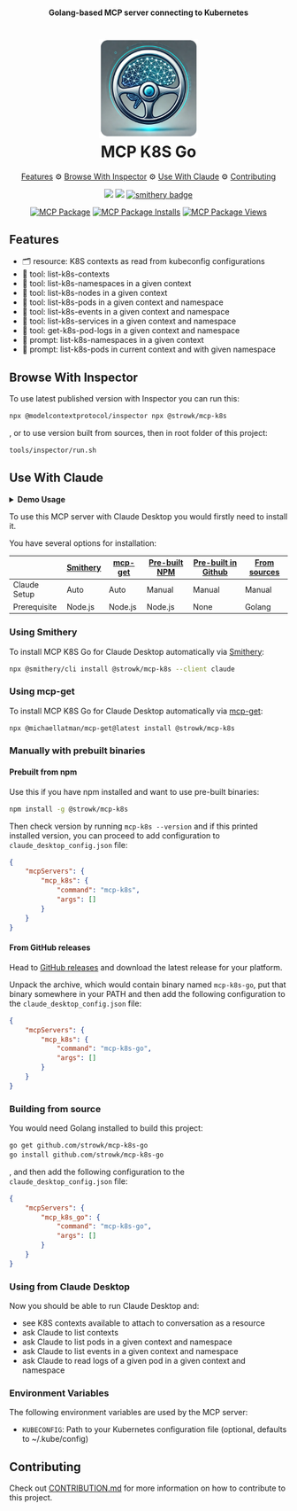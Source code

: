 <h4 align="center">Golang-based MCP server connecting to Kubernetes</h4>

<h1 align="center">
   <img src="docs/images/logo.png" width="180"/>
   <br/>
   MCP K8S Go
</h1>

<p align="center">
  <a href="#features">Features</a> ⚙
  <a href="#browse-with-inspector">Browse With Inspector</a> ⚙
  <a href="#use-with-claude">Use With Claude</a> ⚙
  <a href="#contributing">Contributing</a>
</p>

<p align="center">
    <a href="https://github.com/strowk/mcp-k8s-go/actions/workflows/dependabot/dependabot-updates"><img src="https://github.com/strowk/mcp-k8s-go/actions/workflows/dependabot/dependabot-updates/badge.svg"></a>
    <a href="https://github.com/strowk/mcp-k8s-go/actions/workflows/test.yaml"><img src="https://github.com/strowk/mcp-k8s-go/actions/workflows/test.yaml/badge.svg"></a>
    <a href="https://smithery.ai/protocol/@strowk/mcp-k8s"><img src="https://smithery.ai/badge/@strowk/mcp-k8s" alt="smithery badge"></a>
</p>

<p align="center">
    <a href="https://mcp-get.com/packages/%40strowk%2Fmcp-k8s"><img src="https://mcp-get.com/api/badge/%40strowk%2Fmcp-k8s" alt="MCP Package"></a>
    <a href="https://mcp-get.com/packages/%40strowk%2Fmcp-k8s"><img src="https://mcp-get.com/api/badge/%40strowk%2Fmcp-k8s?style=installs" alt="MCP Package Installs"></a>
    <a href="https://mcp-get.com/packages/%40strowk%2Fmcp-k8s"><img src="https://mcp-get.com/api/badge/%40strowk%2Fmcp-k8s?style=views" alt="MCP Package Views"></a>
</p>

## Features

- 🗂️ resource: K8S contexts as read from kubeconfig configurations
- 🤖 tool: list-k8s-contexts
- 🤖 tool: list-k8s-namespaces in a given context
- 🤖 tool: list-k8s-nodes in a given context
- 🤖 tool: list-k8s-pods in a given context and namespace
- 🤖 tool: list-k8s-events in a given context and namespace
- 🤖 tool: list-k8s-services in a given context and namespace
- 🤖 tool: get-k8s-pod-logs in a given context and namespace
- 💬 prompt: list-k8s-namespaces in a given context
- 💬 prompt: list-k8s-pods in current context and with given namespace

## Browse With Inspector

To use latest published version with Inspector you can run this:

```bash
npx @modelcontextprotocol/inspector npx @strowk/mcp-k8s
```

, or to use version built from sources, then in root folder of this project:

```bash
tools/inspector/run.sh
```

## Use With Claude

<details><summary><b>
Demo Usage
</b></summary>

Following chat with Claude Desktop demonstrates how it looks when selected particular context as a resource and then asked to check pod logs for errors in kube-system namespace:

![Claude Desktop](docs/images/claude-desktop-logs.png)

</details>


To use this MCP server with Claude Desktop you would firstly need to install it.

You have several options for installation:

| | <a href="#using-smithery">Smithery</a> | <a href="#using-mcp-get">mcp-get</a> | <a href="#prebuilt-from-npm">Pre-built NPM</a> | <a href="#from-github-releases">Pre-built in Github</a> | <a href="#building-from-source">From sources</a> |
|---|---|---|---|---|---|
| Claude Setup | Auto | Auto | Manual | Manual | Manual |
| Prerequisite | Node.js | Node.js | Node.js | None | Golang |

### Using Smithery

To install MCP K8S Go for Claude Desktop automatically via [Smithery](https://smithery.ai/protocol/@strowk/mcp-k8s):

```bash
npx @smithery/cli install @strowk/mcp-k8s --client claude
```

### Using mcp-get

To install MCP K8S Go for Claude Desktop automatically via [mcp-get](https://mcp-get.com/packages/%40strowk%2Fmcp-k8s):

```bash
npx @michaellatman/mcp-get@latest install @strowk/mcp-k8s
```

### Manually with prebuilt binaries

#### Prebuilt from npm

Use this if you have npm installed and want to use pre-built binaries:

```bash
npm install -g @strowk/mcp-k8s
```

Then check version by running `mcp-k8s --version` and if this printed installed version, you can proceed to add configuration to `claude_desktop_config.json` file:

```json
{
    "mcpServers": {
        "mcp_k8s": {
            "command": "mcp-k8s",
            "args": []
        }
    }
}
```

#### From GitHub releases

Head to [GitHub releases](https://github.com/strowk/mcp-k8s-go/releases) and download the latest release for your platform.

Unpack the archive, which would contain binary named `mcp-k8s-go`, put that binary somewhere in your PATH and then add the following configuration to the `claude_desktop_config.json` file:

```json
{
    "mcpServers": {
        "mcp_k8s": {
            "command": "mcp-k8s-go",
            "args": []
        }
    }
}
```

### Building from source

You would need Golang installed to build this project:

```bash
go get github.com/strowk/mcp-k8s-go
go install github.com/strowk/mcp-k8s-go
```

, and then add the following configuration to the `claude_desktop_config.json` file:

```json
{
    "mcpServers": {
        "mcp_k8s_go": {
            "command": "mcp-k8s-go",
            "args": []
        }
    }
}
```

### Using from Claude Desktop

Now you should be able to run Claude Desktop and:
- see K8S contexts available to attach to conversation as a resource
- ask Claude to list contexts
- ask Claude to list pods in a given context and namespace
- ask Claude to list events in a given context and namespace
- ask Claude to read logs of a given pod in a given context and namespace

### Environment Variables

The following environment variables are used by the MCP server:
- `KUBECONFIG`: Path to your Kubernetes configuration file (optional, defaults to ~/.kube/config)

## Contributing

Check out [CONTRIBUTION.md](./CONTRIBUTION.md) for more information on how to contribute to this project.
